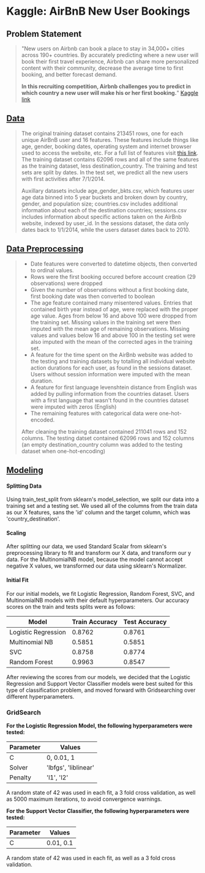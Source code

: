 # Kaggle: AirBnB New User Bookings
## Problem Statement
> "New users on Airbnb can book a place to stay in 34,000+ cities across 190+ countries. By accurately predicting where a new user will book their first travel experience, Airbnb can share more personalized content with their community, decrease the average time to first booking, and better forecast demand.
>
> **In this recruiting competition, Airbnb challenges you to predict in which country a new user will make his or her first booking.**" [Kaggle link](https://www.kaggle.com/c/airbnb-recruiting-new-user-bookings/overview)

## [Data](View_data.ipynb)
> The original training dataset contains 213451 rows, one for each unique AirBnB user and 16 features. These features include things like age, gender, booking dates, operating system and internet browser used to access the website, etc. For a full list of features visit [this link](https://www.kaggle.com/c/airbnb-recruiting-new-user-bookings/data). The training dataset contains 62096 rows and all of the same features as the training dataset, less destination_country. The training and test sets are split by dates. In the test set, we predict all the new users with first activities after 7/1/2014.
>
> Auxillary datasets include age_gender_bkts.csv, which features user age data binned into 5 year buckets and broken down by country, gender, and population size; countries.csv includes additional information about each of the destination countries; sessions.csv includes information about specific actions taken on the AirBnb website, indexed by user_id. In the sessions dataset, the data only dates back to 1/1/2014, while the users dataset dates back to 2010.

## [Data Preprocessing](Data_cleaning.ipynb)
> * Date features were converted to datetime objects, then converted to ordinal values. 
> * Rows were the first booking occured before account creation (29 observations) were dropped
> * Given the number of observations without a first booking date, first booking date was then converted to boolean
> * The age feature contained many misentered values. Entries that contained birth year instead of age, were replaced with the proper age value. Ages from below 16 and above 100 were dropped from the training set. Missing values in the training set were then imputed with the mean age of remaining observations. Missing values and values below 16 and above 100 in the testing set were also imputed with the mean of the corrected ages in the training set.
> * A feature for the time spent on the AirBnb website was added to the testing and training datasets by totalling all individual website action durations for each user, as found in the sessions dataset. Users without session information were imputed with the mean duration.
> * A feature for first language levenshtein distance from English was added by pulling information from the countries dataset. Users with a first language that wasn't found in the countries dataset were imputed with zeros (English)
> * The remaining features with categorical data were one-hot-encoded.
>
> After cleaning the training dataset contained 211041 rows and 152 columns. The testing datset contained 62096 rows and 152 columns (an empty destination_country column was added to the testing dataset when one-hot-encoding)

## [Modeling](Modeling.ipynb)
#### Splitting Data
Using train_test_split from sklearn's model_selection, we split our data into a training set and a testing set. We used all of the columns from the train data as our X features, sans the 'id' column and the target column, which was 'country_destination'.
#### Scaling
After splitting our data, we used Standard Scalar from sklearn's preprocessing library to fit and transform our X data, and transform our y data. For the MultinomialNB model, because the model cannot accept negative X values, we transformed our data using sklearn's Normalizer.
#### Initial Fit
For our initial models, we fit Logistic Regression, Random Forest, SVC, and MultinomialNB models with their default hyperparameters. 
Our accuracy scores on the train and tests splits were as follows:

| Model               | Train Accuracy | Test Accuracy |
|---------------------|----------------|---------------|
| Logistic Regression | 0.8762         | 0.8761        |
| Multinomial NB      | 0.5851         | 0.5851        |
| SVC                 | 0.8758         | 0.8774        |
| Random Forest       | 0.9963         | 0.8547        |

After reviewing the scores from our models, we decided that the Logistic Regression and Support Vector Classifier models were best suited for this type of classification problem, and moved forward with Gridsearching over different hyperparameters.

### GridSearch
**For the Logistic Regression Model, the following hyperparameters were tested:**

| Parameter | Values               |
|-----------|----------------------|
| C         | 0, 0.01, 1   |
| Solver    | 'lbfgs', 'liblinear' |
| Penalty   | 'l1', 'l2'           |

A random state of 42 was used in each fit, a 3 fold cross validation, as well as 5000 maximum iterations, to avoid convergence warnings.

**For the Support Vector Classifier, the following hyperparameters were tested:**

| Parameter | Values    |
|-----------|-----------|
| C         | 0.01, 0.1 |

A random state of 42 was used in each fit, as well as a 3 fold cross validation.
